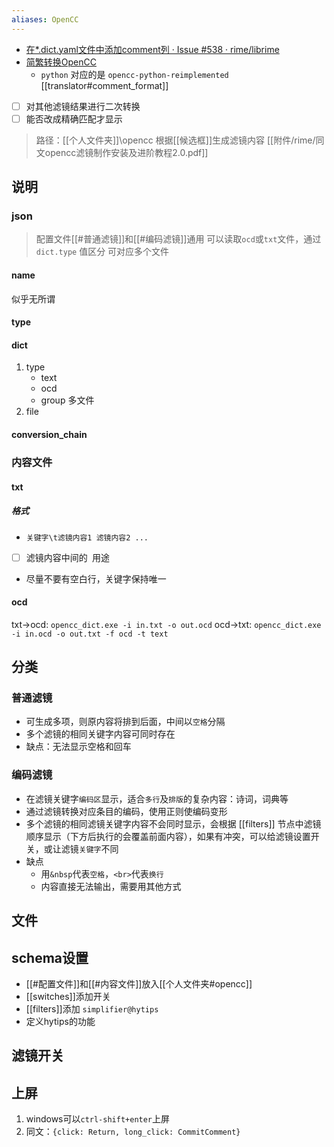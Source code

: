 ```yaml
---
aliases: OpenCC
---
```

- [在*.dict.yaml文件中添加comment列 · Issue #538 · rime/librime](https://github.com/rime/librime/issues/538)
- [简繁转换OpenCC](https://github.com/BYVoid/OpenCC)
    - `python` 对应的是 `opencc-python-reimplemented`
[[translator#comment_format]]
- [ ] 对其他滤镜结果进行二次转换
- [ ] 能否改成精确匹配才显示

> 路径：[[个人文件夹]]\opencc
> 根据[[候选框]]生成滤镜内容
> [[附件/rime/同文opencc滤镜制作安装及进阶教程2.0.pdf]]
## 说明


### json
> 配置文件[[#普通滤镜]]和[[#编码滤镜]]通用
> 可以读取`ocd`或`txt`文件，通过 `dict.type` 值区分
> 可对应多个文件
#### name
似乎无所谓
#### type
#### dict
1. type
    - text
    - ocd
    - group 多文件
2. file
#### conversion_chain

### 内容文件
#### txt
##### 格式
- `关键字\t滤镜内容1 滤镜内容2 ...`
- [ ] 滤镜内容中间的` `用途
- 尽量不要有空白行，关键字保持唯一
#### ocd
txt→ocd: `opencc_dict.exe -i in.txt -o out.ocd`
ocd→txt: `opencc_dict.exe -i in.ocd -o out.txt -f ocd -t text`
## 分类

### 普通滤镜
- 可生成多项，则原内容将排到后面，中间以`空格`分隔
- 多个滤镜的相同关键字内容可同时存在
- 缺点：无法显示空格和回车

### 编码滤镜
- 在滤镜关键字`编码区`显示，适合`多行`及`排版`的复杂内容：诗词，词典等
- 通过滤镜转换对应条目的编码，使用正则使编码变形
- 多个滤镜的相同滤镜关键字内容不会同时显示，会根据 [[filters]] 节点中滤镜顺序显示（下方后执行的会覆盖前面内容），如果有冲突，可以给滤镜设置开关，或让滤镜`关键字`不同
- 缺点
    - 用`&nbsp`代表`空格`，`<br>`代表`换行`
    - 内容直接无法输出，需要用其他方式

## 文件

## schema设置

- [[#配置文件]]和[[#内容文件]]放入[[个人文件夹#opencc]]
- [[switches]]添加开关
- [[filters]]添加 `simplifier@hytips`
- 定义hytips的功能

## 滤镜开关

## 上屏
1. windows可以`ctrl-shift+enter`上屏
2. 同文：`{click: Return, long_click: CommitComment}`
